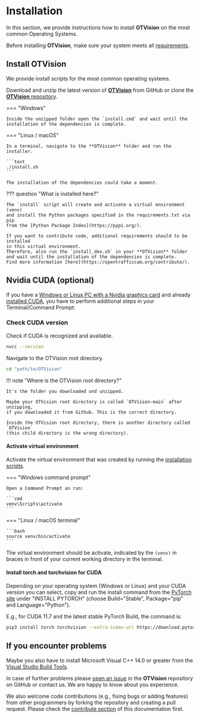 # Installation

In this section, we provide instructions how to install **OTVision** on the most common
Operating Systems.

Before installing **OTVision**, make sure your system meets all
[requirements](../requirements/).

## Install OTVision

We provide install scripts for the most common operating systems.

Download and unzip the latest version of
[**OTVision**](https://github.com/OpenTrafficCam/OTVision/archive/refs/heads/master.zip)
from GitHub or clone the
[**OTVision** repository](https://github.com/OpenTrafficCam/OTVision).

=== "Windows"

    Inside the unzipped folder open the `install.cmd` and wait until the
    installation of the dependencies is complete.

=== "Linux / macOS"

    In a terminal, navigate to the **OTVision** folder and run the installer.

    ```text 
    ./install.sh
    ``` 

    The installation of the dependencies could take a moment.

??? question "What is installed here?"

    The `install` script will create and activate a virtual environment (venv)
    and install the Python packages specified in the requirements.txt via pip
    from the [Python Package Index](https://pypi.org/).
    
    If you want to contribute code, additional requirements should to be installed
    in this virtual environment.
    Therefore, also run the `install_dev.sh` in your **OTVision** folder
    and wait until the installation of the dependencies is complete.
    Find more information [here](https://opentrafficcam.org/contribute/).

## Nvidia CUDA (optional)

If you have a
[Windows or Linux PC with a Nvidia graphics card](../requirements/#hardware-prerequisites)
and already [installed CUDA](../requirements/#nvidia-cuda-optional),
you have to perform additional steps in your Terminal/Command Prompt:

### Check CUDA version

Check if CUDA is recognized and available.

```bash
nvcc --version
```

Navigate to the OTVision root directory.

```bash
cd "path/to/OTVision"
```

!!! note "Where is the OTVision root directory?"

    It's the folder you downloaded und unzipped.

    Maybe your OTVision root directory is called `OTVision-main` after unzipping,
    if you downloaded it from Github. This is the correct directory.

    Inside the OTVision root directory, there is another directory called `OTVision`
    (this child directory is the wrong directory).

#### Activate virtual environment

Activate the virtual environment that was created
by running the [installation scripts](../installation).

=== "Windows command prompt"

    Open a Command Prompt an run:

    ```cmd 
    venv\Scripts\activate
    ``` 

=== "Linux / macOS terminal"

    ```bash
    source venv/bin/activate
    ```

The virtual environment should be activate, indicated by the `(venv)`
in braces in front of your current working directory in the terminal.

#### Install torch and torchvision for CUDA

Depending on your operating system (Windows or Linux) and your CUDA version
you can select, copy and run the install command from the
[PyTorch site](https://pytorch.org/) under "INSTALL PYTORCH"
(choose Build="Stable", Package="pip" and Language="Python").

E.g., for CUDA 11.7 and the latest stable PyTorch Build, the command is:

```bash
pip3 install torch torchvision --extra-index-url https://download.pytorch.org/whl/cu117
```

## If you encounter problems

Maybe you also have to install Microsoft Visual C++ 14.0 or greater from the
[Visual Studio Build Tools](https://visualstudio.microsoft.com/visual-cpp-build-tools/).

In case of further problems please
[open an issue](https://github.com/OpenTrafficCam/OTVision/issues/new)
in the **OTVision** repository on GitHub or contact us.
We are happy to know about you experience.

We also welcome code contributions (e.g., fixing bugs or adding features) from other
programmers by forking the repository and creating a pull request.
Please check the [contribute section](/contribute/)
of this documentation first.
